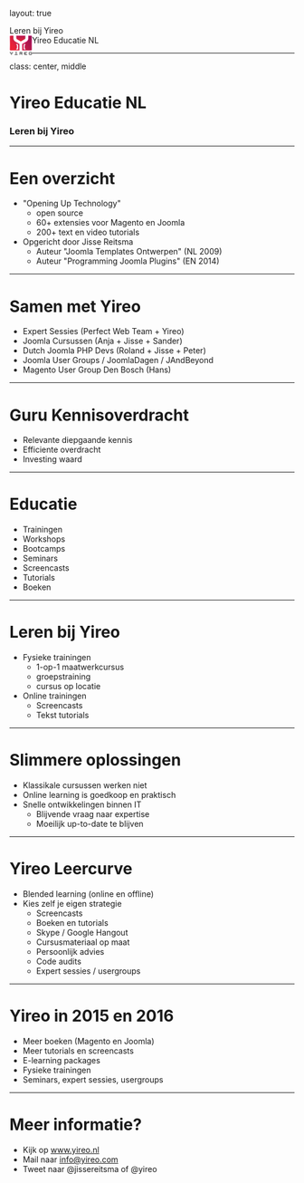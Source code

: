 layout: true
<div class="slide-heading">Leren bij Yireo</div>
<div class="slide-footer">
    <img src="images/yireo-logo.png" width="40" align="left" /> <span>Yireo Educatie NL</span>
</div>

---
class: center, middle
# Yireo Educatie NL
### Leren bij Yireo

---
# Een overzicht
- "Opening Up Technology"
    - open source
    - 60+ extensies voor Magento en Joomla
    - 200+ text en video tutorials
- Opgericht door Jisse Reitsma
    - Auteur "Joomla Templates Ontwerpen" (NL 2009)
    - Auteur "Programming Joomla Plugins" (EN 2014)

---
# Samen met Yireo
- Expert Sessies (Perfect Web Team + Yireo)
- Joomla Cursussen (Anja + Jisse + Sander)
- Dutch Joomla PHP Devs (Roland + Jisse + Peter)
- Joomla User Groups / JoomlaDagen / JAndBeyond
- Magento User Group Den Bosch (Hans)

---
# Guru Kennisoverdracht
- Relevante diepgaande kennis
- Efficiente overdracht
- Investing waard

---
# Educatie
- Trainingen
- Workshops
- Bootcamps
- Seminars
- Screencasts
- Tutorials
- Boeken

---
# Leren bij Yireo
- Fysieke trainingen
    - 1-op-1 maatwerkcursus
    - groepstraining
    - cursus op locatie
- Online trainingen
    - Screencasts
    - Tekst tutorials

---
# Slimmere oplossingen
- Klassikale cursussen werken niet
- Online learning is goedkoop en praktisch
- Snelle ontwikkelingen binnen IT 
    - Blijvende vraag naar expertise
    - Moeilijk up-to-date te blijven

---
# Yireo Leercurve
- Blended learning (online en offline)
- Kies zelf je eigen strategie
    - Screencasts
    - Boeken en tutorials
    - Skype / Google Hangout
    - Cursusmateriaal op maat
    - Persoonlijk advies
    - Code audits
    - Expert sessies / usergroups

---
# Yireo in 2015 en 2016
- Meer boeken (Magento en Joomla)
- Meer tutorials en screencasts
- E-learning packages
- Fysieke trainingen
- Seminars, expert sessies, usergroups

---
# Meer informatie?
- Kijk op www.yireo.nl
- Mail naar info@yireo.com
- Tweet naar @jissereitsma of @yireo

